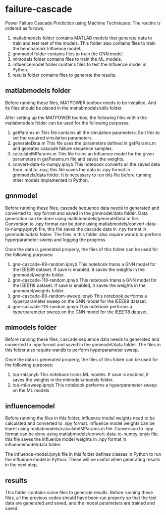 # failure-cascade
Power Failure Cascade Prediction using Machine Techniques. The routine is ordered as follows.

1. matlabmodels folder contains MATLAB models that generate data to train and test rest of the models. This folder also contains files to train the benchamark Influence model.
2. gnnmodel folder contains files to train the GNN model.
3. mlmodels folder contains files to train the ML models.
4. influencemodel folder contains  files to test the Influence model in Python.
5. results folder contains files to generate the results.

## matlabmodels folder
Before running these files, MATPOWER toolbox needs to be installed. And its files should be placed in the matlabmodels/utils folder. 

After setting up the MATPOWER toolbox, the following files within the matlabmodels folder can be used for the following purposes:
1. getParams.m This file contains all the simulation parameters. Edit this to set the required simulation parameters.
2. generateData.m This file uses the parameters defined in getParams.m and gereates cascade failure sequence samples.
3. calculateIMParams.m This file trains an Influence model for the given parameters in getParams.m file and saves the weights.
4. convert-data-to-numpy.ipnyb This notebook converts all the saved data from .mat to .npy; this file saves the data in .npy format in gnnmodels/data folder. It is necessary to run this file before running other models implemented in Python.


## gnnmodel
Before running these files, cascade sequence data needs to generated and converted to .npy format and saved in the gnnmodel/data folder. Data generation can be done using matlabmodels/generateData.m file. Conversion to .npy format can be done using matlabmodels/convert-data-to-numpy.ipnyb file; this file saves the cascade data in .npy format in gnnmodels/data folder. The files in this folder also require wandb to perform hyperparameter sweep and logging the progress.

Once the data is generated properly, the files of this folder can be used for the following purposes:
1. gnn-cascade-89-random.ipnyb This notebook trains a GNN model for the IEEE89 dataset. If save is enabled, it saves the weights in the gnnmodel/weights folder.
2. gnn-cascade-118-random.ipnyb This notebook trains a GNN model for the IEEE118 dataset. If save is enabled, it saves the weights in the gnnmodel/weights folder.
3. gnn-cascade-89-random-sweep.ipnyb This notebook performs a hyperparameter sweep on the GNN model for the IEEE89 dataset. 
4. gnn-cascade-118-random.ipnyb This notebook performs a hyperparameter sweep on the GNN model for the IEEE118 dataset.

## mlmodels folder
Before running these files, cascade sequence data needs to generated and converted to .npy format and saved in the gnnmodel/data folder. The files in this folder also require wandb to perform hyperparameter sweep.

Once the data is generated properly, the files of this folder can be used for the following purposes:
1. top-ml.ipnyb This notebook trains ML models. If save is enabled, it saves the weights in the mlmodels/models folder.
3. top-ml-sweep.ipnyb This notebook performs a hyperparameter sweep on the ML models.

## influencemodel
Before running the files in this folder, influence model weights need to be calculated and converted to .npy format. Influence model weights can be learnt using matlabmodels/calculateIMParams.m file. Conversion to .npy format can be done using matlabmodels/convert-data-to-numpy.ipnyb file; this file saves the influence model weights in .npy format in influencemodel/data folder.

The influence-model.ipnyb file in this folder defines classes in Python to run the influence model in Python. These will be useful when generating results in the next step.

## results
This folder contains some files to generate results. Before running these files, all the previous codes should have been run properly so that the test data are generated and saved, and the model parameters are trained and saved. 
